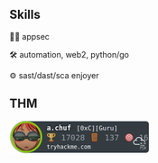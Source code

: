 ## Skills

👨‍💻 appsec

🛠️ automation, web2, python/go

⚙️ sast/dast/sca enjoyer


## THM 
![tryhackme stats](https://raw.githubusercontent.com/achufistov/achufistov/master/assets/thm_propic.png)
